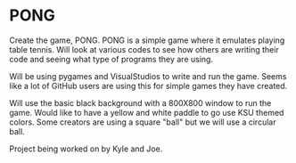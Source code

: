 # PONG
Create the game, PONG. PONG is a simple game where it emulates playing table tennis. Will look at various codes to see how others are writing their code and seeing what type of programs they are using. 

Will be using pygames and VisualStudios to write and run the game. Seems like a lot of GitHub users are using this for simple games they have created.

Will use the basic black background with a 800X800 window to run the game. Would like to have a yellow and white paddle to go use KSU themed colors. Some creators are using a square "ball" but we will use a circular ball. 

Project being worked on by Kyle and Joe.


